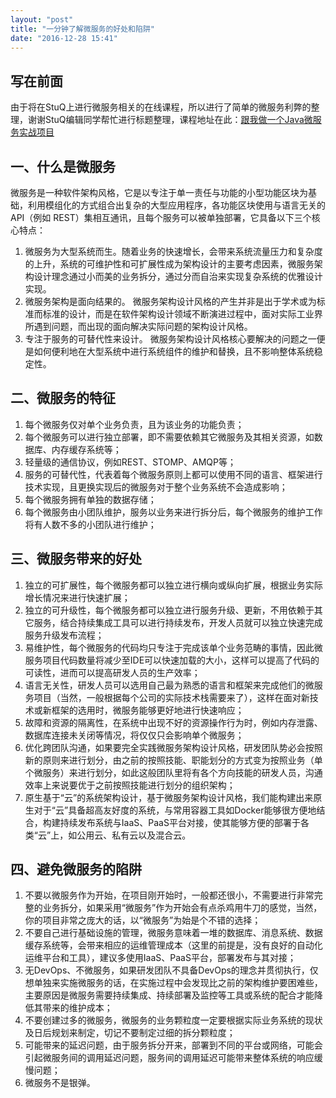 ```yaml
---
layout: "post"
title: "一分钟了解微服务的好处和陷阱"
date: "2016-12-28 15:41"
---
```


## 写在前面

由于将在StuQ上进行微服务相关的在线课程，所以进行了简单的微服务利弊的整理，谢谢StuQ编辑同学帮忙进行标题整理，课程地址在此：[跟我做一个Java微服务实战项目][6f1adf21]

## 一、什么是微服务

微服务是一种软件架构风格，它是以专注于单一责任与功能的小型功能区块为基础，利用模组化的方式组合出复杂的大型应用程序，各功能区块使用与语言无关的 API（例如 REST）集相互通讯，且每个服务可以被单独部署，它具备以下三个核心特点：

1. 微服务为大型系统而生。随着业务的快速增长，会带来系统流量压力和复杂度的上升，系统的可维护性和可扩展性成为架构设计的主要考虑因素，微服务架构设计理念通过小而美的业务拆分，通过分而自治来实现复杂系统的优雅设计实现。
2. 微服务架构是面向结果的。 微服务架构设计风格的产生并非是出于学术或为标准而标准的设计，而是在软件架构设计领域不断演进过程中，面对实际工业界所遇到问题，而出现的面向解决实际问题的架构设计风格。
3. 专注于服务的可替代性来设计。 微服务架构设计风格核心要解决的问题之一便是如何便利地在大型系统中进行系统组件的维护和替换，且不影响整体系统稳定性。

## 二、微服务的特征

1. 每个微服务仅对单个业务负责，且为该业务的功能负责；
2. 每个微服务可以进行独立部署，即不需要依赖其它微服务及其相关资源，如数据库、内存缓存系统等；
3. 轻量级的通信协议，例如REST、STOMP、AMQP等；
4. 服务的可替代性，代表着每个微服务原则上都可以使用不同的语言、框架进行技术实现，且更换实现后的微服务对于整个业务系统不会造成影响；
5. 每个微服务拥有单独的数据存储；
6. 每个微服务由小团队维护，服务以业务来进行拆分后，每个微服务的维护工作将有人数不多的小团队进行维护；

## 三、微服务带来的好处

1. 独立的可扩展性，每个微服务都可以独立进行横向或纵向扩展，根据业务实际增长情况来进行快速扩展；
2. 独立的可升级性，每个微服务都可以独立进行服务升级、更新，不用依赖于其它服务，结合持续集成工具可以进行持续发布，开发人员就可以独立快速完成服务升级发布流程；
3. 易维护性，每个微服务的代码均只专注于完成该单个业务范畴的事情，因此微服务项目代码数量将减少至IDE可以快速加载的大小，这样可以提高了代码的可读性，进而可以提高研发人员的生产效率；
4. 语言无关性，研发人员可以选用自己最为熟悉的语言和框架来完成他们的微服务项目（当然，一般根据每个公司的实际技术栈需要来了），这样在面对新技术或新框架的选用时，微服务能够更好地进行快速响应；
5. 故障和资源的隔离性，在系统中出现不好的资源操作行为时，例如内存泄露、数据库连接未关闭等情况，将仅仅只会影响单个微服务；
6. 优化跨团队沟通，如果要完全实践微服务架构设计风格，研发团队势必会按照新的原则来进行划分，由之前的按照技能、职能划分的方式变为按照业务（单个微服务）来进行划分，如此这般团队里将有各个方向技能的研发人员，沟通效率上来说要优于之前按照技能进行划分的组织架构；
7. 原生基于“云”的系统架构设计，基于微服务架构设计风格，我们能构建出来原生对于“云”具备超高友好度的系统，与常用容器工具如Docker能够很方便地结合，构建持续发布系统与IaaS、PaaS平台对接，使其能够方便的部署于各类“云”上，如公用云、私有云以及混合云。

## 四、避免微服务的陷阱

1. 不要以微服务作为开始，在项目刚开始时，一般都还很小，不需要进行非常完整的业务拆分，如果采用“微服务”作为开始会有点杀鸡用牛刀的感觉，当然，你的项目非常之庞大的话，以“微服务”为始是个不错的选择；
2. 不要自己进行基础设施的管理，微服务意味着一堆的数据库、消息系统、数据缓存系统等，会带来相应的运维管理成本（这里的前提是，没有良好的自动化运维平台和工具），建议多使用IaaS、PaaS平台，部署发布与其对接；
3. 无DevOps、不微服务，如果研发团队不具备DevOps的理念并贯彻执行，仅想单独来实施微服务的话，在实施过程中会发现比之前的架构维护要困难些，主要原因是微服务需要持续集成、持续部署及监控等工具或系统的配合才能降低其带来的维护成本；
4. 不要创建过多的微服务，微服务的业务颗粒度一定要根据实际业务系统的现状及日后规划来制定，切记不要制定过细的拆分颗粒度；
5. 可能带来的延迟问题，由于服务拆分开来，部署到不同的平台或网络，可能会引起微服务间的调用延迟问题，服务间的调用延迟可能带来整体系统的响应缓慢问题；
6. 微服务不是银弹。



  [6f1adf21]: http://www.stuq.org/course/detail/1160 "跟我做一个Java微服务实战项目"
